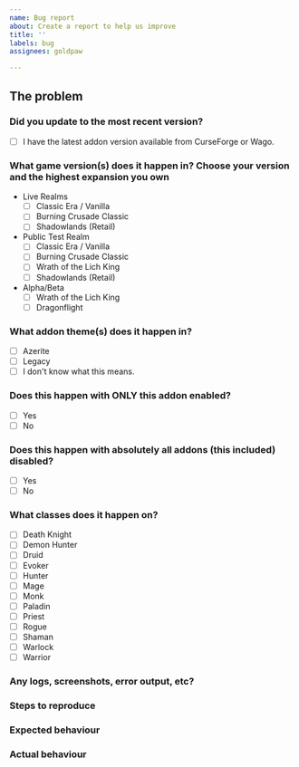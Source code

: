 ```yaml
---
name: Bug report
about: Create a report to help us improve
title: ''
labels: bug
assignees: goldpaw

---
```

<!--
Note that the use of this template is NOT optional, I ask these questions for a reason. So any future reports that just delete the template and thus do not supply a proper explanation of the problem, will be deleted and ignored.
-->

## The problem
<!--Briefly describe the issue you are experiencing BELOW, not inside this comment section. Tell us what you were trying to do and what happened instead. If there are multiple issues or bugs, create multiple reports. If you put multiple problems in a single report, that report will be prioritized below nearly all others or possibly deleted, as we can't really use it to track progress since tags such as "solved" might only apply to one of the isses.

And remember, this is _not_ a place to ask questions. For questions, go to [our Discord](https://discord.gg/MUSfWXd) server, just remember to read the rules and keep in mind nobody there are paid, we're all just gaming enthusiasts and volunteers.-->

### Did you update to the most recent version?
- [ ] I have the latest addon version available from CurseForge or Wago.

### What game version(s) does it happen in? Choose your version and the highest expansion you own
<!--The game uses different addon APIs in different versions, so this matters a lot.-->
- Live Realms
  - [ ] Classic Era / Vanilla
  - [ ] Burning Crusade Classic
  - [ ] Shadowlands (Retail)
- Public Test Realm
  - [ ] Classic Era / Vanilla
  - [ ] Burning Crusade Classic
  - [ ] Wrath of the Lich King
  - [ ] Shadowlands (Retail)
- Alpha/Beta
  - [ ] Wrath of the Lich King
  - [ ] Dragonflight

### What addon theme(s) does it happen in?
<!--The addon uses different code in different themes, so this matters a lot.-->
- [ ] Azerite
- [ ] Legacy
- [ ] I don't know what this means.

### Does this happen with ONLY this addon enabled?
<!--This is helpful because it tells us whether it's an addon bug or addon conflict.-->
- [ ] Yes
- [ ] No

### Does this happen with absolutely all addons (this included) disabled?
<!--This tells us something about where the error is happening. Sometimes a bug is caused by Blizzard!-->
- [ ] Yes
- [ ] No

### What classes does it happen on?
<!--This is helpful because the issue could be related to databases or class powers that differ in code from class to class. So even though it might not appear to be a class related issue, the bug itself could be just that. You don't have to actually tre on all classes, though, just list the ones you personally experienced the bug on!-->
- [ ] Death Knight
- [ ] Demon Hunter
- [ ] Druid
- [ ] Evoker
- [ ] Hunter
- [ ] Mage
- [ ] Monk
- [ ] Paladin
- [ ] Priest
- [ ] Rogue
- [ ] Shaman
- [ ] Warlock
- [ ] Warrior

### Any logs, screenshots, error output, etc?
<!--Post any screenshots and paste any shorter error logs below. If it’s long, please paste to https://ghostbin.com/ and insert the link here instead.-->

### Steps to reproduce
<!--If possible, tell us how to reproduce this issue. If you don't know exactly how to, please tell us what you were doing when it happened, in as much detail as possible. Include class, specialization, what quest/instance/battleground you were doing etc.-->

### Expected behaviour
<!--Tell us what should happen.-->

### Actual behaviour
<!--Tell us what happens instead.-->
